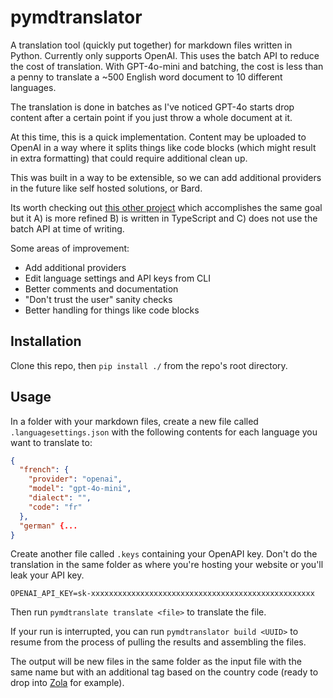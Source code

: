 
# pymdtranslator

A translation tool (quickly put together) for markdown files written in Python. Currently only supports OpenAI. This uses the batch API to reduce the cost of translation. With GPT-4o-mini and batching, the cost is less than a penny to translate a ~500 English word document to 10 different languages.

The translation is done in batches as I've noticed GPT-4o starts drop content after a certain point if you just throw a whole document at it.

At this time, this is a quick implementation. Content may be uploaded to OpenAI in a way where it splits things like code blocks (which might result in extra formatting) that could require additional clean up.

This was built in a way to be extensible, so we can add additional providers in the future like self hosted solutions, or Bard.

Its worth checking out [this other project](https://github.com/smikitky/chatgpt-md-translator) which accomplishes the same goal but it A) is more refined B) is written in TypeScript and C) does not use the batch API at time of writing.

Some areas of improvement:

- Add additional providers
- Edit language settings and API keys from CLI
- Better comments and documentation
- "Don't trust the user" sanity checks
- Better handling for things like code blocks

## Installation

Clone this repo, then `pip install ./` from the repo's root directory.

## Usage

In a folder with your markdown files, create a new file called `.languagesettings.json` with the following contents for each language you want to translate to:

```json
{
  "french": {
	"provider": "openai",
	"model": "gpt-4o-mini",
	"dialect": "",
	"code": "fr"
  },
  "german" {...
}
```

Create another file called `.keys` containing your OpenAPI key. Don't do the translation in the same folder as where you're hosting your website or you'll leak your API key.

```
OPENAI_API_KEY=sk-xxxxxxxxxxxxxxxxxxxxxxxxxxxxxxxxxxxxxxxxxxxxxxxxxx
```

Then run `pymdtranslate translate <file>` to translate the file.

If your run is interrupted, you can run `pymdtranslator build <UUID>` to resume from the process of pulling the results and assembling the files.

The output will be new files in the same folder as the input file with the same name but with an additional tag based on the country code (ready to drop into [Zola](https://www.getzola.org/) for example).

